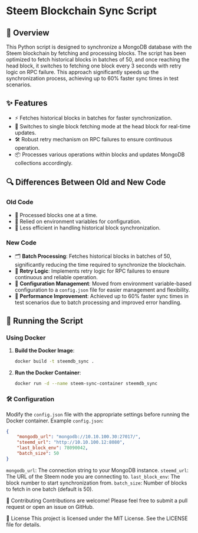 # Steem Blockchain Sync Script

## 📝 Overview

This Python script is designed to synchronize a MongoDB database with the Steem blockchain by fetching and processing blocks. The script has been optimized to fetch historical blocks in batches of 50, and once reaching the head block, it switches to fetching one block every 3 seconds with retry logic on RPC failure. This approach significantly speeds up the synchronization process, achieving up to 60% faster sync times in test scenarios.

## ✨ Features

- ⚡ Fetches historical blocks in batches for faster synchronization.
- 🔄 Switches to single block fetching mode at the head block for real-time updates.
- 🛠️ Robust retry mechanism on RPC failures to ensure continuous operation.
- 📦 Processes various operations within blocks and updates MongoDB collections accordingly.

## 🔍 Differences Between Old and New Code

### Old Code

- 🚶 Processed blocks one at a time.
- 🔧 Relied on environment variables for configuration.
- 🐢 Less efficient in handling historical block synchronization.

### New Code

- 🗂️ **Batch Processing**: Fetches historical blocks in batches of 50, significantly reducing the time required to synchronize the blockchain.
- 🔄 **Retry Logic**: Implements retry logic for RPC failures to ensure continuous and reliable operation.
- 📁 **Configuration Management**: Moved from environment variable-based configuration to a `config.json` file for easier management and flexibility.
- 🚀 **Performance Improvement**: Achieved up to 60% faster sync times in test scenarios due to batch processing and improved error handling.

## 🚀 Running the Script

### Using Docker

1. **Build the Docker Image**:
    ```sh
    docker build -t steemdb_sync .
    ```

2. **Run the Docker Container**:
    ```sh
    docker run -d --name steem-sync-container steemdb_sync
    ```

### 🛠️ Configuration

Modify the `config.json` file with the appropriate settings before running the Docker container. Example `config.json`:

```json
{
    "mongodb_url": "mongodb://10.10.100.30:27017/",
    "steemd_url": "http://10.10.100.12:8080",
    "last_block_env": 78090042,
    "batch_size": 50
}

```

`mongodb_url`: The connection string to your MongoDB instance.
`steemd_url`: The URL of the Steem node you are connecting to.
`last_block_env`: The block number to start synchronization from.
`batch_size`: Number of blocks to fetch in one batch (default is 50).



🤝 Contributing
Contributions are welcome! Please feel free to submit a pull request or open an issue on GitHub.

📜 License
This project is licensed under the MIT License. See the LICENSE file for details.